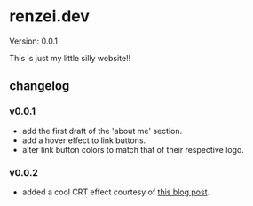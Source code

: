 # renzei.dev

Version: 0.0.1

This is just my little silly website!!

## changelog

### v0.0.1

- add the first draft of the 'about me' section.
- add a hover effect to link buttons.
- alter link button colors to match that of their respective logo.

### v0.0.2

- added a cool CRT effect courtesy of [this blog post](https://aleclownes.com/2017/02/01/crt-display.html).
